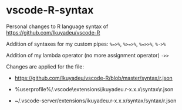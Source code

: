 # vscode-R-syntax

Personal changes to R language syntax of https://github.com/Ikuyadeu/vscode-R

Addition of syntaxes for my custom pipes:
`%=>%`, `%>=>%`, `%=>>%`, `%->%`

Addition of my lambda operator (no more assignment operator) 
`->>`

Changes are applied for the file:

- https://github.com/Ikuyadeu/vscode-R/blob/master/syntax/r.json

- %userprofile%/.vscode\extensions\ikuyadeu.r-x.x.x\syntax\r.json

- ~/.vscode-server/extensions/ikuyadeu.r-x.x.x/syntax/syntax/r.json
